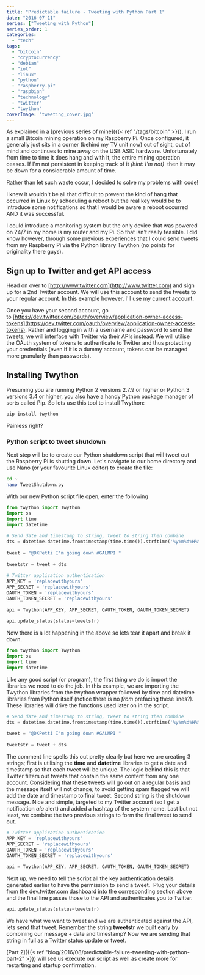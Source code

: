 ```yaml
---
title: "Predictable failure - Tweeting with Python Part 1"
date: "2016-07-11"
series: ["Tweeting with Python"]
series_order: 1
categories: 
  - "tech"
tags: 
  - "bitcoin"
  - "cryptocurrency"
  - "debian"
  - "iot"
  - "linux"
  - "python"
  - "raspberry-pi"
  - "raspbian"
  - "technology"
  - "twitter"
  - "twython"
coverImage: "tweeting_cover.jpg"
---
```


As explained in a [previous series of mine]({{< ref "/tags/bitcoin" >}}), I run a small Bitcoin mining operation on my Raspberry Pi. Once configured, it generally just sits in a corner (behind my TV unit now) out of sight, out of mind and continues to mine away on the USB ASIC hardware. Unfortunately from time to time it does hang and with it, the entire mining operation ceases. If I'm not persistent in keeping track of it _(hint: I'm not)_  then it may be down for a considerable amount of time.

Rather than let such waste occur, I decided to solve my problems with code!

I knew it wouldn't be all that difficult to prevent the kind of hang that occurred in Linux by scheduling a reboot but the real key would be to introduce some notifications so that I would be aware a reboot occurred AND it was successful.

I could introduce a monitoring system but the only device that was powered on 24/7 in my home is my router and my Pi. So that isn't really feasible. I did know however, through some previous experiences that I could send tweets from my Raspberry Pi via the Python library Twython (no points for originality there guys).

## Sign up to Twitter and get API access

Head on over to [http://www.twitter.com](http://www.twitter.com) and sign up for a 2nd Twitter account. We will use this account to send the tweets to your regular account. In this example however, I'll use my current account.

Once you have your second account, go to [https://dev.twitter.com/oauth/overview/application-owner-access-tokens](https://dev.twitter.com/oauth/overview/application-owner-access-tokens). Rather and logging in with a username and password to send the tweets, we will interface with Twitter via their APIs instead. We will utilise the OAuth system of tokens to authenticate to Twitter and thus protecting your credentials (even if it is a dummy account, tokens can be managed more granularly than passwords).

## Installing Twython

Presuming you are running Python 2 versions 2.7.9 or higher or Python 3 versions 3.4 or higher, you also have a handy Python package manager of sorts called Pip. So lets use this tool to install Twython:

```bash
pip install twython
```

Painless right?

### Python script to tweet shutdown

Next step will be to create our Python shutdown script that will tweet out the Raspberry Pi is shutting down. Let's navigate to our home directory and use Nano (or your favourite Linux editor) to create the file:

```bash
cd ~
nano TweetShutdown.py
```

With our new Python script file open, enter the following

```python
from twython import Twython
import os
import time
import datetime
 
# Send date and timestamp to string, tweet to string then combine
dts = datetime.datetime.fromtimestamp(time.time()).strftime('%y%m%d%H%M%S')
 
tweet = "@DXPetti I'm going down #GALMPI "
 
tweetstr = tweet + dts
 
# Twitter application authentication
APP_KEY = 'replacewithyours'
APP_SECRET = 'replacewithyours'
OAUTH_TOKEN = 'replacewithyours'
OAUTH_TOKEN_SECRET = 'replacewithyours'
 
api = Twython(APP_KEY, APP_SECRET, OAUTH_TOKEN, OAUTH_TOKEN_SECRET)
 
api.update_status(status=tweetstr)
```

Now there is a lot happening in the above so lets tear it apart and break it down.

```python
from twython import Twython
import os
import time
import datetime
```

Like any good script (or program), the first thing we do is import the libraries we need to do the job. In this example, we are importing the Twython libraries from the twython wrapper followed by time and datetime libraries from Python itself (notice there is no _from_ prefacing these lines?). These libraries will drive the functions used later on in the script.

```python
# Send date and timestamp to string, tweet to string then combine
dts = datetime.datetime.fromtimestamp(time.time()).strftime('%y%m%d%H%M%S')
 
tweet = "@DXPetti I'm going down #GALMPI "
 
tweetstr = tweet + dts
```

The comment line spells this out pretty clearly but here we are creating 3 strings; first is utilising the **time** and **datetime** libraries to get a date and timestamp so that each tweet will be unique. The logic behind this is that Twitter filters out tweets that contain the same content from any one account. Considering that these tweets will go out on a regular basis and the message itself will not change; to avoid getting spam flagged we will add the date and timestamp to final tweet. Second string is the shutdown message. Nice and simple, targeted to my Twitter account (so I get a notification _ala_ alert) and added a hashtag of the system name. Last but not least, we combine the two previous strings to form the final tweet to send out.

```python
# Twitter application authentication
APP_KEY = 'replacewithyours'
APP_SECRET = 'replacewithyours'
OAUTH_TOKEN = 'replacewithyours'
OAUTH_TOKEN_SECRET = 'replacewithyours'
 
api = Twython(APP_KEY, APP_SECRET, OAUTH_TOKEN, OAUTH_TOKEN_SECRET)
```

Next up, we need to tell the script all the key authentication details generated earlier to have the permission to send a tweet.  Plug your details from the dev.twitter.com dashboard into the corresponding section above and the final line passes those to the API and authenticates you to Twitter.

```python
api.update_status(status=tweetstr)
```

We have what we want to tweet and we are authenticated against the API, lets send that tweet. Remember the string **tweetstr** we built early by combining our message + date and timestamp? Now we are sending that string in full as a Twitter status update or tweet.

[Part 2]({{< ref "blog/2016/08/predictable-failure-tweeting-with-python-part-2" >}}) will see us execute our script as well as create more for restarting and startup confirmation.
